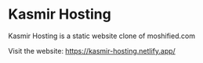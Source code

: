 # Kasmir Hosting 
Kasmir Hosting is a static website clone of moshified.com

Visit the website: https://kasmir-hosting.netlify.app/
